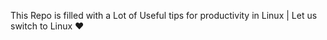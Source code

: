 This Repo is filled with a Lot of Useful tips for productivity in Linux |
Let us switch to Linux ♥️
